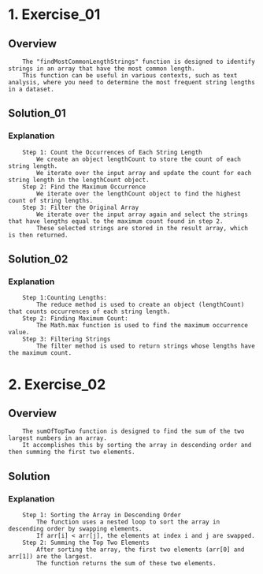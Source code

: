 # 1. Exercise_01
## Overview
        The "findMostCommonLengthStrings" function is designed to identify strings in an array that have the most common length. 
        This function can be useful in various contexts, such as text analysis, where you need to determine the most frequent string lengths in a dataset.
## Solution_01
### Explanation
        Step 1: Count the Occurrences of Each String Length
            We create an object lengthCount to store the count of each string length.
            We iterate over the input array and update the count for each string length in the lengthCount object.
        Step 2: Find the Maximum Occurrence
            We iterate over the lengthCount object to find the highest count of string lengths.
        Step 3: Filter the Original Array
            We iterate over the input array again and select the strings that have lengths equal to the maximum count found in step 2.
            These selected strings are stored in the result array, which is then returned.
## Solution_02
### Explanation
        Step 1:Counting Lengths: 
            The reduce method is used to create an object (lengthCount) that counts occurrences of each string length.
        Step 2: Finding Maximum Count:
            The Math.max function is used to find the maximum occurrence value.
        Step 3: Filtering Strings
            The filter method is used to return strings whose lengths have the maximum count.

# 2. Exercise_02
## Overview
        The sumOfTopTwo function is designed to find the sum of the two largest numbers in an array. 
        It accomplishes this by sorting the array in descending order and then summing the first two elements.
## Solution
### Explanation
        Step 1: Sorting the Array in Descending Order
            The function uses a nested loop to sort the array in descending order by swapping elements.
            If arr[i] < arr[j], the elements at index i and j are swapped.
        Step 2: Summing the Top Two Elements
            After sorting the array, the first two elements (arr[0] and arr[1]) are the largest.
            The function returns the sum of these two elements.